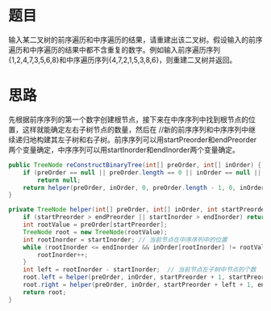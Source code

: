 # 题目

输入某二叉树的前序遍历和中序遍历的结果，请重建出该二叉树。假设输入的前序遍历和中序遍历的结果中都不含重复的数字。例如输入前序遍历序列{1,2,4,7,3,5,6,8}和中序遍历序列{4,7,2,1,5,3,8,6}，则重建二叉树并返回。

# 思路

先根据前序序列的第一个数字创建根节点，接下来在中序序列中找到根节点的位置，这样就能确定左右子树节点的数量，然后在    //新的前序序列和中序序列中继续递归地构建其左子树和右子树。前序序列可以用startPreorder和endPreorder两个变量确定，中序序列可以用startInorder和endInorder两个变量确定。

```java
public TreeNode reConstructBinaryTree(int[] preOrder, int[] inOrder) {
    if (preOrder == null || preOrder.length == 0 || inOrder == null || inOrder.length == 0)
        return null;
    return helper(preOrder, inOrder, 0, preOrder.length - 1, 0, inOrder.length - 1);
}

private TreeNode helper(int[] preOrder, int[] inOrder, int startPreorder, int endPreorder, int startInorder, int endInorder) {
    if (startPreorder > endPreorder || startInorder > endInorder) return null;
    int rootValue = preOrder[startPreorder];
    TreeNode root = new TreeNode(rootValue);
    int rootInorder = startInorder;	// 当前节点在中序序列中的位置
    while (rootInorder <= endInorder && inOrder[rootInorder] != rootValue) {
        rootInorder++;
    }
    int left = rootInorder - startInorder;  // 当前节点左子树中节点的个数
    root.left = helper(preOrder, inOrder, startPreorder + 1, startPreorder + left, startInorder, rootInorder - 1);
    root.right = helper(preOrder, inOrder, startPreorder + left + 1, endPreorder, rootInorder + 1, endInorder);
    return root;
}
```

